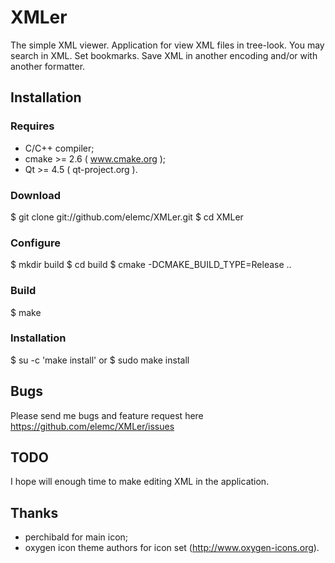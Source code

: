 XMLer
=====

The simple XML viewer.
Application for view XML files in tree-look. You may search in XML. Set bookmarks. Save XML in another encoding and/or with another formatter.

Installation
------------

### Requires
- C/C++ compiler;
- cmake >= 2.6 ( www.cmake.org );
- Qt >= 4.5 ( qt-project.org ).

### Download
$ git clone git://github.com/elemc/XMLer.git
$ cd XMLer

### Configure
$ mkdir build 
$ cd build
$ cmake -DCMAKE_BUILD_TYPE=Release ..

### Build
$ make

### Installation
$ su -c 'make install'
or
$ sudo make install

Bugs
----
Please send me bugs and feature request here https://github.com/elemc/XMLer/issues

TODO
----
I hope will enough time to make editing XML in the application.

Thanks
------
- perchibald for main icon;
- oxygen icon theme authors for icon set (http://www.oxygen-icons.org).
